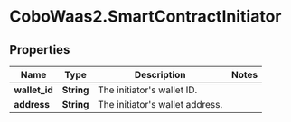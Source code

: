# CoboWaas2.SmartContractInitiator

## Properties

Name | Type | Description | Notes
------------ | ------------- | ------------- | -------------
**wallet_id** | **String** | The initiator&#39;s wallet ID. | 
**address** | **String** | The initiator&#39;s wallet address.  | 


